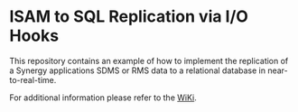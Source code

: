 
# ISAM to SQL Replication via I/O Hooks

This repository contains an example of how to implement the replication of a Synergy applications SDMS or RMS data to a relational database in near-to-real-time.

For additional information please refer to the [WiKi](https://github.com/SteveIves/SqlReplicationIoHooks/wiki).
